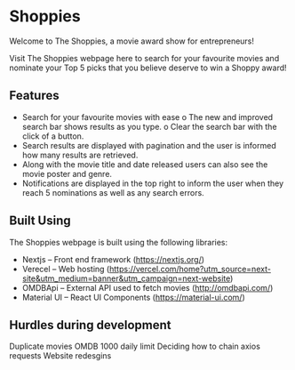 # Shoppies
Welcome to The Shoppies, a movie award show for entrepreneurs!

Visit The Shoppies webpage here to search for your favourite movies and nominate your Top 5 picks that you believe deserve to win a Shoppy award!

## Features
-	Search for your favourite movies with ease
o	The new and improved search bar shows results as you type.
o	Clear the search bar with the click of a button.
-	Search results are displayed with pagination and the user is informed how many results are retrieved.
-	Along with the movie title and date released users can also see the movie poster and genre. 
-	Notifications are displayed in the top right to inform the user when they reach 5 nominations as well as any search errors.

## Built Using

The Shoppies webpage is built using the following libraries:
-	Nextjs – Front end framework (https://nextjs.org/)
-	Verecel – Web hosting (https://vercel.com/home?utm_source=next-site&utm_medium=banner&utm_campaign=next-website)
-	OMDBApi – External API used to fetch movies (http://omdbapi.com/)
-	Material UI – React UI Components (https://material-ui.com/)

## Hurdles during development
Duplicate movies
OMDB 1000 daily limit 
Deciding how to chain axios requests
Website redesgins


